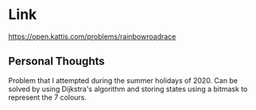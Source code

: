 # Link

https://open.kattis.com/problems/rainbowroadrace

## Personal Thoughts
Problem that I attempted during the summer holidays of 2020. Can be solved by using Dijkstra's algorithm and storing states using a bitmask to represent the 7 colours.

